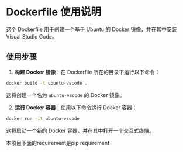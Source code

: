 # Dockerfile 使用说明

这个 Dockerfile 用于创建一个基于 Ubuntu 的 Docker 镜像，并在其中安装 Visual Studio Code。

## 使用步骤

1. **构建 Docker 镜像**：在 Dockerfile 所在的目录下运行以下命令：

```bash
docker build -t ubuntu-vscode .
```

这将创建一个名为 `ubuntu-vscode` 的 Docker 镜像。

2. **运行 Docker 容器**：使用以下命令运行 Docker 容器：

```bash
docker run -it ubuntu-vscode
```

这将启动一个新的 Docker 容器，并在其中打开一个交互式终端。

本项目下面的requirement是pip requirement
